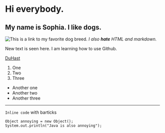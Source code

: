 # Hi everybody.
## My name is Sophia. I like dogs.
![This is a link to my favorite dog breed.](https://www.akc.org/wp-content/uploads/2017/11/German-Wirehaired-Pointer-standing-in-a-green-grassy-field.jpg)
*I also **hate** HTML and markdown.*

New text is seen here. I am learning how to use Github.

[DuHast](https://youtu.be/W3q8Od5qJio)
1. One
2. Two
3. Three

* Another one
* Another two
* Another three

---

`Inline code` with barticks

```
Object annoying = new Object();
System.out.println("Java is also annoying");

```
